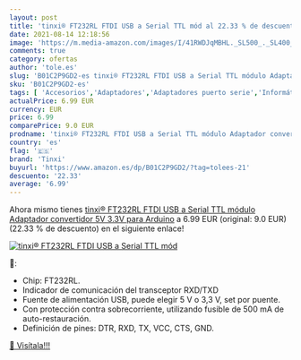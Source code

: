 ```yaml
---
layout: post
title: 'tinxi® FT232RL FTDI USB a Serial TTL mód al 22.33 % de descuento'
date: 2021-08-14 12:18:56
image: 'https://m.media-amazon.com/images/I/41RWDJqMBHL._SL500_._SL400_.jpg'
comments: true
category: ofertas
author: 'tole.es'
slug: 'B01C2P9GD2-es tinxi® FT232RL FTDI USB a Serial TTL módulo Adaptador...'
sku: 'B01C2P9GD2-es'
tags: [ 'Accesorios','Adaptadores','Adaptadores puerto serie','Informática','arduino','tinxi', ]
actualPrice: 6.99 EUR
currency: EUR
price: 6.99
comparePrice: 9.0 EUR
prodname: 'tinxi® FT232RL FTDI USB a Serial TTL módulo Adaptador convertidor 5V 3.3V para Arduino'
country: 'es'
flag: '🇪🇸'
brand: 'Tinxi'
buyurl: 'https://www.amazon.es/dp/B01C2P9GD2/?tag=tolees-21'
descuento: '22.33'
average: '6.99'
---
```


Ahora mismo tienes [tinxi® FT232RL FTDI USB a Serial TTL módulo Adaptador convertidor 5V 3.3V para Arduino](https://www.amazon.es/dp/B01C2P9GD2/?tag=tolees-21) a 6.99 EUR (original: 9.0 EUR) (22.33 %  de descuento) en el siguiente enlace!

[![tinxi® FT232RL FTDI USB a Serial TTL mód](https://m.media-amazon.com/images/I/41RWDJqMBHL._SL500_._SL400_.jpg)](https://www.amazon.es/dp/B01C2P9GD2/?tag=tolees-21)

🔎:

- Chip: FT232RL.
- Indicador de comunicación del transceptor RXD/TXD
- Fuente de alimentación USB, puede elegir 5 V o 3,3 V, set por puente.
- Con protección contra sobrecorriente, utilizando fusible de 500 mA de auto-restauración.
- Definición de pines: DTR, RXD, TX, VCC, CTS, GND.

[🛒 Visítala!!!](https://www.amazon.es/dp/B01C2P9GD2/?tag=tolees-21)
